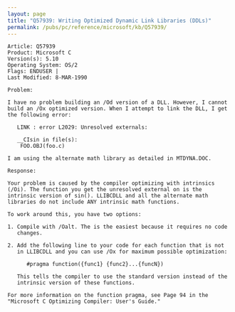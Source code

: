 ```yaml
---
layout: page
title: "Q57939: Writing Optimized Dynamic Link Libraries (DDLs)"
permalink: /pubs/pc/reference/microsoft/kb/Q57939/
---
```


	Article: Q57939
	Product: Microsoft C
	Version(s): 5.10
	Operating System: OS/2
	Flags: ENDUSER |
	Last Modified: 8-MAR-1990
	
	Problem:
	
	I have no problem building an /Od version of a DLL. However, I cannot
	build an /Ox optimized version. When I attempt to link the DLL, I get
	the following error:
	
	   LINK : error L2029: Unresolved externals:
	
	   __CIsin in file(s):
	    FOO.OBJ(foo.c)
	
	I am using the alternate math library as detailed in MTDYNA.DOC.
	
	Response:
	
	Your problem is caused by the compiler optimizing with intrinsics
	(/Oi). The function you get the unresolved external on is the
	intrinsic version of sin(). LLIBCDLL and all the alternate math
	libraries do not include ANY intrinsic math functions.
	
	To work around this, you have two options:
	
	1. Compile with /Oalt. The is the easiest because it requires no code
	   changes.
	
	2. Add the following line to your code for each function that is not
	   in LLIBCDLL and you can use /Ox for maximum possible optimization:
	
	      #pragma function({func1} {func2}...{funcN})
	
	   This tells the compiler to use the standard version instead of the
	   intrinsic version of these functions.
	
	For more information on the function pragma, see Page 94 in the
	"Microsoft C Optimizing Compiler: User's Guide."

